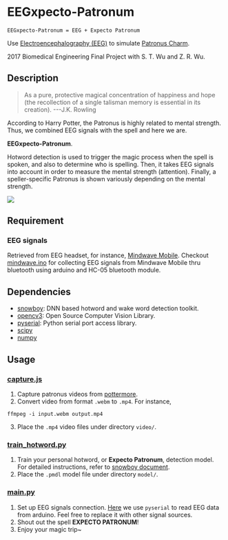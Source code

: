 # EEGxpecto-Patronum

    EEGxpecto-Patronum = EEG + Expecto Patronum

Use [Electroencephalography (EEG)](https://en.wikipedia.org/wiki/Electroencephalography) to simulate [Patronus Charm](https://www.pottermore.com/writing-by-jk-rowling/patronus-charm).

2017 Biomedical Engineering Final Project with S. T. Wu and Z. R. Wu.

## Description
> As a pure, protective magical concentration of happiness and hope (the recollection of a single talisman memory is essential in its creation). ---J.K. Rowling

According to Harry Potter, the Patronus is highly related to mental strength. Thus, we combined EEG signals with the spell and here we are.

**EEGxpecto-Patronum**.

Hotword detection is used to trigger the magic process when the spell is spoken, and also to determine who is spelling. Then, it takes EEG signals into account in order to measure the mental strength (attention). Finally, a speller-specific Patronus is shown variously depending on the mental strength.

![](https://images.pottermore.com/bxd3o8b291gf/3wLCdHOmLmAmKCCyia4AQ6/528dbdf658742466c8f0c9e48aa3f602/Expecto_Patronum.gif)

## Requirement
### EEG signals
Retrieved from EEG headset, for instance, [Mindwave Mobile](https://store.neurosky.com/pages/mindwave). Checkout [mindwave.ino](mindwave.ino) for collecting EEG signals from Mindwave Mobile thru bluetooth using arduino and HC-05 bluetooth module.

## Dependencies
- [snowboy](https://github.com/Kitt-AI/snowboy): DNN based hotword and wake word detection toolkit.
- [opencv3](https://github.com/opencv/opencv): Open Source Computer Vision Library.
- [pyserial](https://github.com/pyserial/pyserial): Python serial port access library.
- [scipy](https://github.com/scipy/scipy)
- [numpy](https://github.com/numpy/numpy)

## Usage
### [capture.js](capture.js)
1. Capture patronus videos from [pottermore](https://my.pottermore.com/patronus).
2. Convert video from format `.webm` to `.mp4`. For instance,
```
ffmpeg -i input.webm output.mp4
```
3. Place the `.mp4` video files under directory `video/`.

### [train_hotword.py](train_hotword.py)
1. Train your personal hotword, or **Expecto Patronum**, detection model. For detailed instructions, refer to [snowboy document](http://docs.kitt.ai/snowboy/#api-v1-train).
2. Place the `.pmdl` model file under directory `model/`.

### [main.py](main.py)
1. Set up EEG signals connection. [Here](main.py#L35-L46) we use `pyserial` to read EEG data from arduino. Feel free to replace it with other signal sources.
2. Shout out the spell **EXPECTO PATRONUM**!
3. Enjoy your magic trip~
